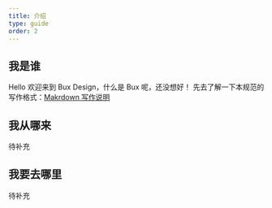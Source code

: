 ```yaml
---
title: 介绍
type: guide
order: 2
---
```


## 我是谁

Hello 欢迎来到 Bux Design，什么是 Bux 呢，还没想好！
先去了解一下本规范的写作格式：[Makrdown 写作说明](../markdown.html)


## 我从哪来

待补充

## 我要去哪里

待补充
